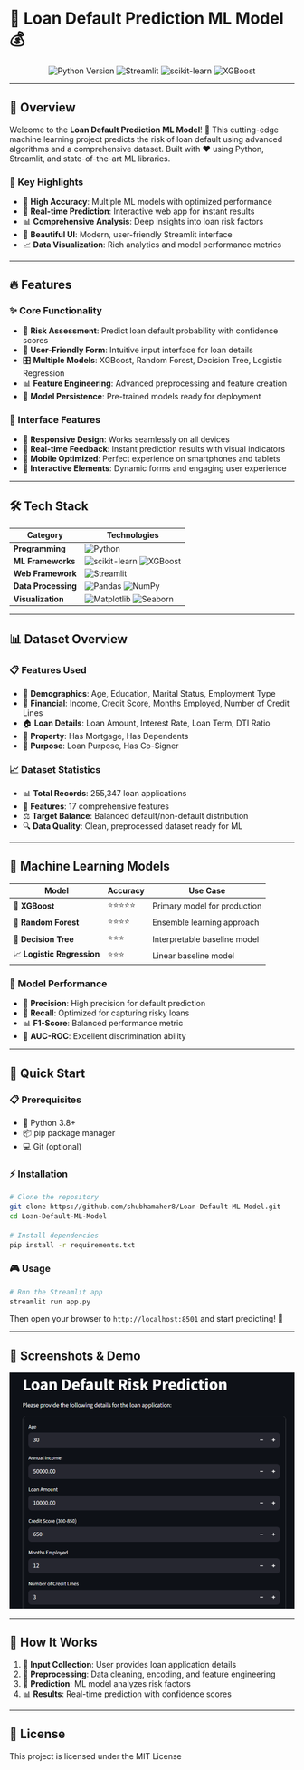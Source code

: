 # 🚀 Loan Default Prediction ML Model 💰

<div align="center">
  <img src="https://img.shields.io/badge/Python-3.8+-blue.svg" alt="Python Version">
  <img src="https://img.shields.io/badge/Streamlit-1.0+-red.svg" alt="Streamlit">
  <img src="https://img.shields.io/badge/scikit--learn-1.0+-orange.svg" alt="scikit-learn">
  <img src="https://img.shields.io/badge/XGBoost-1.0+-green.svg" alt="XGBoost">
  <br>
</div>

---

## 🎯 Overview

Welcome to the **Loan Default Prediction ML Model**! 🎉 This cutting-edge machine learning project predicts the risk of loan default using advanced algorithms and a comprehensive dataset. Built with ❤️ using Python, Streamlit, and state-of-the-art ML libraries.

### 🌟 Key Highlights
- 🎯 **High Accuracy**: Multiple ML models with optimized performance
- 🚀 **Real-time Prediction**: Interactive web app for instant results
- 📊 **Comprehensive Analysis**: Deep insights into loan risk factors
- 🎨 **Beautiful UI**: Modern, user-friendly Streamlit interface
- 📈 **Data Visualization**: Rich analytics and model performance metrics

---

## 🔥 Features

### ✨ Core Functionality
- 🔮 **Risk Assessment**: Predict loan default probability with confidence scores
- 📝 **User-Friendly Form**: Intuitive input interface for loan details
- 🎛️ **Multiple Models**: XGBoost, Random Forest, Decision Tree, Logistic Regression
- 📊 **Feature Engineering**: Advanced preprocessing and feature creation
- 💾 **Model Persistence**: Pre-trained models ready for deployment

### 🎨 Interface Features
- 🌙 **Responsive Design**: Works seamlessly on all devices
- 🎯 **Real-time Feedback**: Instant prediction results with visual indicators
- 📱 **Mobile Optimized**: Perfect experience on smartphones and tablets
- 🎪 **Interactive Elements**: Dynamic forms and engaging user experience

---

## 🛠️ Tech Stack

<div align="center">

| Category | Technologies |
|----------|-------------|
| **Programming** | ![Python](https://img.shields.io/badge/Python-3776AB?style=for-the-badge&logo=python&logoColor=white) |
| **ML Frameworks** | ![scikit-learn](https://img.shields.io/badge/scikit--learn-F7931E?style=for-the-badge&logo=scikit-learn&logoColor=white) ![XGBoost](https://img.shields.io/badge/XGBoost-00AA00?style=for-the-badge&logo=xgboost&logoColor=white) |
| **Web Framework** | ![Streamlit](https://img.shields.io/badge/Streamlit-FF4B4B?style=for-the-badge&logo=streamlit&logoColor=white) |
| **Data Processing** | ![Pandas](https://img.shields.io/badge/Pandas-2C2D72?style=for-the-badge&logo=pandas&logoColor=white) ![NumPy](https://img.shields.io/badge/NumPy-013243?style=for-the-badge&logo=numpy&logoColor=white) |
| **Visualization** | ![Matplotlib](https://img.shields.io/badge/Matplotlib-11557C?style=for-the-badge&logo=matplotlib&logoColor=white) ![Seaborn](https://img.shields.io/badge/Seaborn-3776AB?style=for-the-badge&logo=seaborn&logoColor=white) |

</div>

---

## 📊 Dataset Overview

### 📋 Features Used
- 👤 **Demographics**: Age, Education, Marital Status, Employment Type
- 💼 **Financial**: Income, Credit Score, Months Employed, Number of Credit Lines
- 🏠 **Loan Details**: Loan Amount, Interest Rate, Loan Term, DTI Ratio
- 🏡 **Property**: Has Mortgage, Has Dependents
- 🎯 **Purpose**: Loan Purpose, Has Co-Signer

### 📈 Dataset Statistics
- 📊 **Total Records**: 255,347 loan applications
- 🎯 **Features**: 17 comprehensive features
- ⚖️ **Target Balance**: Balanced default/non-default distribution
- 🔍 **Data Quality**: Clean, preprocessed dataset ready for ML

---

## 🤖 Machine Learning Models

<div align="center">

| Model | Accuracy | Use Case |
|-------|----------|----------|
| 🚀 **XGBoost** | ⭐⭐⭐⭐⭐ | Primary model for production |
| 🌲 **Random Forest** | ⭐⭐⭐⭐ | Ensemble learning approach |
| 🌳 **Decision Tree** | ⭐⭐⭐ | Interpretable baseline model |
| 📈 **Logistic Regression** | ⭐⭐⭐ | Linear baseline model |

</div>

### 🎯 Model Performance
- 🎪 **Precision**: High precision for default prediction
- 🎨 **Recall**: Optimized for capturing risky loans
- 📊 **F1-Score**: Balanced performance metric
- 🚀 **AUC-ROC**: Excellent discrimination ability

---

## 🚀 Quick Start

### 📋 Prerequisites
- 🐍 Python 3.8+
- 📦 pip package manager
- 💻 Git (optional)

### ⚡ Installation

```bash
# Clone the repository
git clone https://github.com/shubhamaher8/Loan-Default-ML-Model.git
cd Loan-Default-ML-Model

# Install dependencies
pip install -r requirements.txt
```

### 🎮 Usage

```bash
# Run the Streamlit app
streamlit run app.py
```

Then open your browser to `http://localhost:8501` and start predicting! 🎉

---

## 📱 Screenshots & Demo

  <img src="public/dashboard.png" alt="Dashboard Screenshot" width="700"/>

---

## 🎯 How It Works

1. 📝 **Input Collection**: User provides loan application details
2. 🔧 **Preprocessing**: Data cleaning, encoding, and feature engineering
3. 🤖 **Prediction**: ML model analyzes risk factors
4. 📊 **Results**: Real-time prediction with confidence scores


---

## 📄 License

This project is licensed under the MIT License




